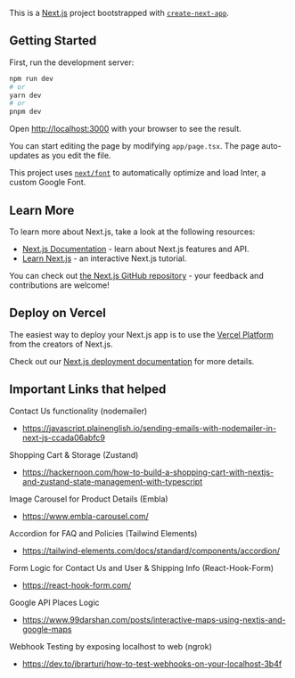 This is a [Next.js](https://nextjs.org/) project bootstrapped with [`create-next-app`](https://github.com/vercel/next.js/tree/canary/packages/create-next-app).

## Getting Started

First, run the development server:

```bash
npm run dev
# or
yarn dev
# or
pnpm dev
```

Open [http://localhost:3000](http://localhost:3000) with your browser to see the result.

You can start editing the page by modifying `app/page.tsx`. The page auto-updates as you edit the file.

This project uses [`next/font`](https://nextjs.org/docs/basic-features/font-optimization) to automatically optimize and load Inter, a custom Google Font.

## Learn More

To learn more about Next.js, take a look at the following resources:

- [Next.js Documentation](https://nextjs.org/docs) - learn about Next.js features and API.
- [Learn Next.js](https://nextjs.org/learn) - an interactive Next.js tutorial.

You can check out [the Next.js GitHub repository](https://github.com/vercel/next.js/) - your feedback and contributions are welcome!

## Deploy on Vercel

The easiest way to deploy your Next.js app is to use the [Vercel Platform](https://vercel.com/new?utm_medium=default-template&filter=next.js&utm_source=create-next-app&utm_campaign=create-next-app-readme) from the creators of Next.js.

Check out our [Next.js deployment documentation](https://nextjs.org/docs/deployment) for more details.

## Important Links that helped
Contact Us functionality (nodemailer)
- https://javascript.plainenglish.io/sending-emails-with-nodemailer-in-next-js-ccada06abfc9

Shopping Cart & Storage (Zustand)
- https://hackernoon.com/how-to-build-a-shopping-cart-with-nextjs-and-zustand-state-management-with-typescript

Image Carousel for Product Details (Embla)
- https://www.embla-carousel.com/

Accordion for FAQ and Policies (Tailwind Elements)
- https://tailwind-elements.com/docs/standard/components/accordion/

Form Logic for Contact Us and User & Shipping Info (React-Hook-Form)
- https://react-hook-form.com/

Google API Places Logic
- https://www.99darshan.com/posts/interactive-maps-using-nextjs-and-google-maps

Webhook Testing by exposing localhost to web (ngrok)
- https://dev.to/ibrarturi/how-to-test-webhooks-on-your-localhost-3b4f
